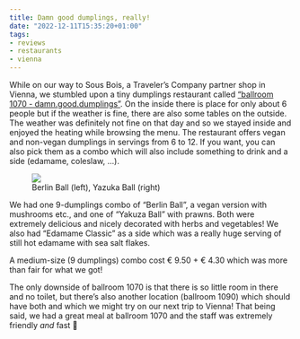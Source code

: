 ```yaml
---
title: Damn good dumplings, really!
date: "2022-12-11T15:35:20+01:00"
tags:
- reviews
- restaurants
- vienna
---
```


While on our way to Sous Bois, a Traveler’s Company partner shop in Vienna, we stumbled upon a tiny dumplings restaurant called [“ballroom 1070 - damn.good.dumplings”](https://www.damngooddumplings.at/). On the inside there is place for only about 6 people but if the weather is fine, there are also some tables on the outside. The weather was definitely not fine on that day and so we stayed inside and enjoyed the heating while browsing the menu. The restaurant offers vegan and non-vegan dumplings in servings from 6 to 12. If you want, you can also pick them as a combo which will also include something to drink and a side (edamame, coleslaw, …). 

<figure><img src="https://zerokspot.com/api/photos/2022/12/11/IMG_7636.jpeg?profile=1024"><figcaption>Berlin Ball (left), Yazuka Ball (right)</figcaption></figure>

We had one 9-dumplings combo of “Berlin Ball”, a vegan version with mushrooms etc., and one of “Yakuza Ball” with prawns. Both were extremely delicious and nicely decorated with herbs and vegetables! We also had “Edamame Classic” as a side which was a really huge serving of still hot edamame with sea salt flakes. 

A medium-size (9 dumplings) combo cost € 9.50 + € 4.30 which was more than fair for what we got!

The only downside of ballroom 1070 is that there is so little room in there and no toilet, but there’s also another location (ballroom 1090) which should have both and which we might try on our next trip to Vienna! That being said, we had a great meal at ballroom 1070 and the staff was extremely friendly *and* fast 🙂
